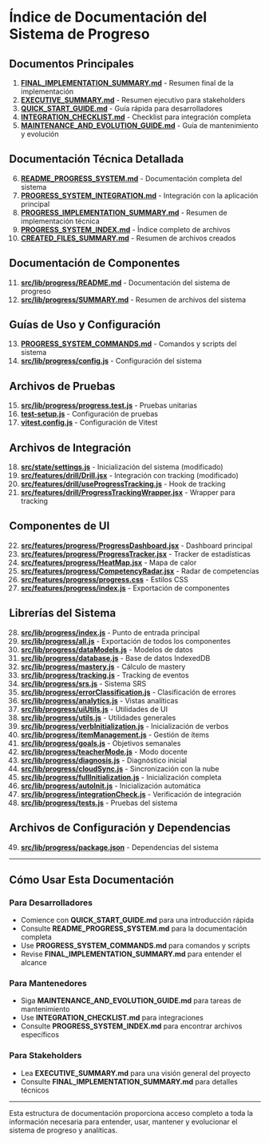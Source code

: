 # Índice de Documentación del Sistema de Progreso

## Documentos Principales

1. **[FINAL_IMPLEMENTATION_SUMMARY.md](FINAL_IMPLEMENTATION_SUMMARY.md)** - Resumen final de la implementación
2. **[EXECUTIVE_SUMMARY.md](EXECUTIVE_SUMMARY.md)** - Resumen ejecutivo para stakeholders
3. **[QUICK_START_GUIDE.md](QUICK_START_GUIDE.md)** - Guía rápida para desarrolladores
4. **[INTEGRATION_CHECKLIST.md](INTEGRATION_CHECKLIST.md)** - Checklist para integración completa
5. **[MAINTENANCE_AND_EVOLUTION_GUIDE.md](MAINTENANCE_AND_EVOLUTION_GUIDE.md)** - Guía de mantenimiento y evolución

## Documentación Técnica Detallada

6. **[README_PROGRESS_SYSTEM.md](README_PROGRESS_SYSTEM.md)** - Documentación completa del sistema
7. **[PROGRESS_SYSTEM_INTEGRATION.md](PROGRESS_SYSTEM_INTEGRATION.md)** - Integración con la aplicación principal
8. **[PROGRESS_IMPLEMENTATION_SUMMARY.md](PROGRESS_IMPLEMENTATION_SUMMARY.md)** - Resumen de implementación técnica
9. **[PROGRESS_SYSTEM_INDEX.md](PROGRESS_SYSTEM_INDEX.md)** - Índice completo de archivos
10. **[CREATED_FILES_SUMMARY.md](CREATED_FILES_SUMMARY.md)** - Resumen de archivos creados

## Documentación de Componentes

11. **[src/lib/progress/README.md](src/lib/progress/README.md)** - Documentación del sistema de progreso
12. **[src/lib/progress/SUMMARY.md](src/lib/progress/SUMMARY.md)** - Resumen de archivos del sistema

## Guías de Uso y Configuración

13. **[PROGRESS_SYSTEM_COMMANDS.md](PROGRESS_SYSTEM_COMMANDS.md)** - Comandos y scripts del sistema
14. **[src/lib/progress/config.js](src/lib/progress/config.js)** - Configuración del sistema

## Archivos de Pruebas

15. **[src/lib/progress/progress.test.js](src/lib/progress/progress.test.js)** - Pruebas unitarias
16. **[test-setup.js](test-setup.js)** - Configuración de pruebas
17. **[vitest.config.js](vitest.config.js)** - Configuración de Vitest

## Archivos de Integración

18. **[src/state/settings.js](src/state/settings.js)** - Inicialización del sistema (modificado)
19. **[src/features/drill/Drill.jsx](src/features/drill/Drill.jsx)** - Integración con tracking (modificado)
20. **[src/features/drill/useProgressTracking.js](src/features/drill/useProgressTracking.js)** - Hook de tracking
21. **[src/features/drill/ProgressTrackingWrapper.jsx](src/features/drill/ProgressTrackingWrapper.jsx)** - Wrapper para tracking

## Componentes de UI

22. **[src/features/progress/ProgressDashboard.jsx](src/features/progress/ProgressDashboard.jsx)** - Dashboard principal
23. **[src/features/progress/ProgressTracker.jsx](src/features/progress/ProgressTracker.jsx)** - Tracker de estadísticas
24. **[src/features/progress/HeatMap.jsx](src/features/progress/HeatMap.jsx)** - Mapa de calor
25. **[src/features/progress/CompetencyRadar.jsx](src/features/progress/CompetencyRadar.jsx)** - Radar de competencias
26. **[src/features/progress/progress.css](src/features/progress/progress.css)** - Estilos CSS
27. **[src/features/progress/index.js](src/features/progress/index.js)** - Exportación de componentes

## Librerías del Sistema

28. **[src/lib/progress/index.js](src/lib/progress/index.js)** - Punto de entrada principal
29. **[src/lib/progress/all.js](src/lib/progress/all.js)** - Exportación de todos los componentes
30. **[src/lib/progress/dataModels.js](src/lib/progress/dataModels.js)** - Modelos de datos
31. **[src/lib/progress/database.js](src/lib/progress/database.js)** - Base de datos IndexedDB
32. **[src/lib/progress/mastery.js](src/lib/progress/mastery.js)** - Cálculo de mastery
33. **[src/lib/progress/tracking.js](src/lib/progress/tracking.js)** - Tracking de eventos
34. **[src/lib/progress/srs.js](src/lib/progress/srs.js)** - Sistema SRS
35. **[src/lib/progress/errorClassification.js](src/lib/progress/errorClassification.js)** - Clasificación de errores
36. **[src/lib/progress/analytics.js](src/lib/progress/analytics.js)** - Vistas analíticas
37. **[src/lib/progress/uiUtils.js](src/lib/progress/uiUtils.js)** - Utilidades de UI
38. **[src/lib/progress/utils.js](src/lib/progress/utils.js)** - Utilidades generales
39. **[src/lib/progress/verbInitialization.js](src/lib/progress/verbInitialization.js)** - Inicialización de verbos
40. **[src/lib/progress/itemManagement.js](src/lib/progress/itemManagement.js)** - Gestión de ítems
41. **[src/lib/progress/goals.js](src/lib/progress/goals.js)** - Objetivos semanales
42. **[src/lib/progress/teacherMode.js](src/lib/progress/teacherMode.js)** - Modo docente
43. **[src/lib/progress/diagnosis.js](src/lib/progress/diagnosis.js)** - Diagnóstico inicial
44. **[src/lib/progress/cloudSync.js](src/lib/progress/cloudSync.js)** - Sincronización con la nube
45. **[src/lib/progress/fullInitialization.js](src/lib/progress/fullInitialization.js)** - Inicialización completa
46. **[src/lib/progress/autoInit.js](src/lib/progress/autoInit.js)** - Inicialización automática
47. **[src/lib/progress/integrationCheck.js](src/lib/progress/integrationCheck.js)** - Verificación de integración
48. **[src/lib/progress/tests.js](src/lib/progress/tests.js)** - Pruebas del sistema

## Archivos de Configuración y Dependencias

49. **[src/lib/progress/package.json](src/lib/progress/package.json)** - Dependencias del sistema

---

## Cómo Usar Esta Documentación

### Para Desarrolladores
- Comience con **QUICK_START_GUIDE.md** para una introducción rápida
- Consulte **README_PROGRESS_SYSTEM.md** para la documentación completa
- Use **PROGRESS_SYSTEM_COMMANDS.md** para comandos y scripts
- Revise **FINAL_IMPLEMENTATION_SUMMARY.md** para entender el alcance

### Para Mantenedores
- Siga **MAINTENANCE_AND_EVOLUTION_GUIDE.md** para tareas de mantenimiento
- Use **INTEGRATION_CHECKLIST.md** para integraciones
- Consulte **PROGRESS_SYSTEM_INDEX.md** para encontrar archivos específicos

### Para Stakeholders
- Lea **EXECUTIVE_SUMMARY.md** para una visión general del proyecto
- Consulte **FINAL_IMPLEMENTATION_SUMMARY.md** para detalles técnicos

---

Esta estructura de documentación proporciona acceso completo a toda la información necesaria para entender, usar, mantener y evolucionar el sistema de progreso y analíticas.